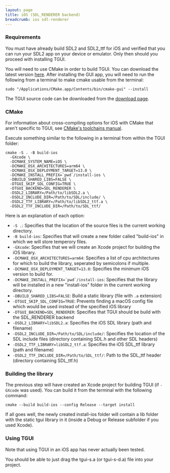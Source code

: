 ```yaml
---
layout: page
title: iOS (SDL_RENDERER backend)
breadcrumb: ios sdl-renderer
---
```


### Requirements

You must have already build SDL2 and SDL2_ttf for iOS and verified that you can run your SDL2 app on your device or emulator. Only then should you proceed with installing TGUI.

You will need to use CMake in order to build TGUI. You can download the latest version [here](https://cmake.org/download/). After installing the GUI app, you will need to run the following from a terminal to make cmake usable from the terminal:
```
sudo "/Applications/CMake.app/Contents/bin/cmake-gui" --install
```

The TGUI source code can be downloaded from the [download page](/download).

### CMake

For information about cross-compiling options for iOS with CMake that aren't specific to TGUI, see [CMake's toolchains manual](https://cmake.org/cmake/help/latest/manual/cmake-toolchains.7.html#cross-compiling-for-ios-tvos-or-watchos).

Execute something similar to the following in a terminal from within the TGUI folder:
```
cmake -S . -B build-ios
  -GXcode \
  -DCMAKE_SYSTEM_NAME=iOS \
  -DCMAKE_OSX_ARCHITECTURES=arm64 \
  -DCMAKE_OSX_DEPLOYMENT_TARGET=13.0 \
  -DCMAKE_INSTALL_PREFIX=`pwd`/install-ios \
  -DBUILD_SHARED_LIBS=FALSE \
  -DTGUI_SKIP_SDL_CONFIG=TRUE \
  -DTGUI_BACKEND=SDL_RENDERER \
  -DSDL2_LIBRARY=/Path/to/libSDL2.a \
  -DSDL2_INCLUDE_DIR=/Path/to/SDL/include/ \
  -DSDL2_TTF_LIBRARY=/Path/to/libSDL2_ttf.a \
  -DSDL2_TTF_INCLUDE_DIR=/Path/to/SDL_ttf/
```

Here is an explanation of each option:  
- `-S .`: Specifies that the location of the source files is the current working directory.
- `-B build-ios`: Specifies that will create a new folder called "build-ios" in which we will store temperory files.
- `-GXcode`: Specifies that we will create an Xcode project for building the iOS library.
- `-DCMAKE_OSX_ARCHITECTURES=arm64`: Specifies a list of cpu architectures for which to build the library, seperated by semicolons if multiple.
- `-DCMAKE_OSX_DEPLOYMENT_TARGET=13.0`: Specifies the minimum iOS version to build for.
- ``-DCMAKE_INSTALL_PREFIX=`pwd`/install-ios``: Specifies that the library will be installed in a new "install-ios" folder in the current working directory.
- `-DBUILD_SHARED_LIBS=FALSE`: Build a static library (file with `.a` extension)
- `-DTGUI_SKIP_SDL_CONFIG=TRUE`: Prevents finding a macOS config file which would be used instead of the specified iOS library
- `-DTGUI_BACKEND=SDL_RENDERER`: Specifies that TGUI should be build with the SDL_RENDERER backend
- `-DSDL2_LIBRARY=libSDL2.a`: Specifies the iOS SDL library (path and filename)
- `-DSDL2_INCLUDE_DIR=/Path/to/SDL/include/`: Specifies the location of the SDL include files (directory containing SDL.h and other SDL headers)
- `-DSDL2_TTF_LIBRARY=libSDL2_ttf.a`: Specifies the iOS SDL_ttf library (path and filename)
- `-DSDL2_TTF_INCLUDE_DIR=/Path/to/SDL_ttf/`: Path to the SDL_ttf header (directory containing SDL_ttf.h)

### Building the library

The previous step will have created an Xcode project for building TGUI (if `-GXcode` was used). You can build it from the terminal with the following command:
```
cmake --build build-ios --config Release --target install
```

If all goes well, the newly created install-ios folder will contain a lib folder with the static tgui library in it (inside a Debug or Release subfolder if you used Xcode).

### Using TGUI

<p><span class="Red">Note that using TGUI in an iOS app has never actually been tested.</span></p>

You should be able to just drag the tgui-s.a (or tgui-s-d.a) file into your project.
